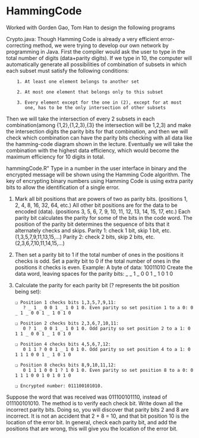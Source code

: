 # HammingCode

Worked with Gorden Gao, Tom Han to design the following programs

Crypto.java:
Though Hamming Code is already a very efficient error-correcting method, we were trying to develop our own network by programming in Java. First the compiler would ask the user to type in the total number of digits (data+parity digits). If we type in 10, the computer will automatically generate all possibilities of combination of subsets in which each subset must satisfy the following conditions:

        1. At least one element belongs to another set
        
        2. At most one element that belongs only to this subset
        
        3. Every element except for the one in (2), except for at most
           one, has to be the only intersection of other subsets
           
Then we will take the intersection of every 2 subsets in each combination(among {1,2},{1,2,3},{3} the intersection will be 1,2,3) and make the intersection digits the parity bits for that combination, and then we will check which combination can have the parity bits checking with all data like the hamming-code diagram shown in the lecture. Eventually we will take the combination with the highest data efficiency, which would become the maximum efficiency for 10 digits in total.

hammingCode.R"
Type in a number in the user interface in binary and the encrypted message will be shown using the Hamming Code algorithm. 
The key of encrypting binary numbers using Hamming Code is using extra parity bits to allow the
identification of a single error.
  1. Mark all bit positions that are powers of two as parity bits. (positions 1, 2, 4, 8, 16, 32, 64, etc.)
     All other bit positions are for the data to be encoded (data). (positions 3, 5, 6, 7, 9, 10, 11, 12, 13,
     14, 15, 17, etc.)
     Each parity bit calculates the parity for some of the bits in the code word. The position of the
     parity bit determines the sequence of bits that it alternately checks and skips.
     Parity 1: check 1 bit, skip 1 bit, etc. (1,3,5,7,9,11,13,15,...)
     Parity 2: check 2 bits, skip 2 bits, etc. (2,3,6,7,10,11,14,15,...)

  2. Then set a parity bit to 1 if the total number of ones in the positions it checks is odd. Set a parity
     bit to 0 if the total number of ones in the positions it checks is even.
     Example: A byte of data: 10011010
     Create the data word, leaving spaces for the parity bits: _ _ 1 _ 0 0 1 _ 1 0 1 0
  3. Calculate the parity for each parity bit (? represents the bit position being set):
  
         ❏ Position 1 checks bits 1,3,5,7,9,11:
            ? _ 1 _ 0 0 1 _ 1 0 1 0. Even parity so set position 1 to a 0: 0 _ 1 _ 0 0 1 _ 1 0 1 0
            
         ❏ Position 2 checks bits 2,3,6,7,10,11:
            0 ? 1 _ 0 0 1 _ 1 0 1 0. Odd parity so set position 2 to a 1: 0 1 1 _ 0 0 1 _ 1 0 1 0
            
         ❏ Position 4 checks bits 4,5,6,7,12:
            0 1 1 ? 0 0 1 _ 1 0 1 0. Odd parity so set position 4 to a 1: 0 1 1 1 0 0 1 _ 1 0 1 0
            
         ❏ Position 8 checks bits 8,9,10,11,12:
            0 1 1 1 0 0 1 ? 1 0 1 0. Even parity so set position 8 to a 0: 0 1 1 1 0 0 1 0 1 0 1 0
            
         ❏ Encrypted number: 011100101010.


Suppose the word that was received was 011100101110, instead of 011100101010. The method is to
verify each check bit. Write down all the incorrect parity bits. Doing so, you will discover that parity bits
2 and 8 are incorrect. It is not an accident that 2 + 8 = 10, and that bit position 10 is the location of the
error bit. In general, check each parity bit, and add the positions that are wrong, this will give you the location of the error bit.



